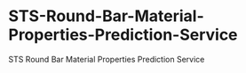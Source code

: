 # STS-Round-Bar-Material-Properties-Prediction-Service
STS Round Bar Material Properties Prediction Service
